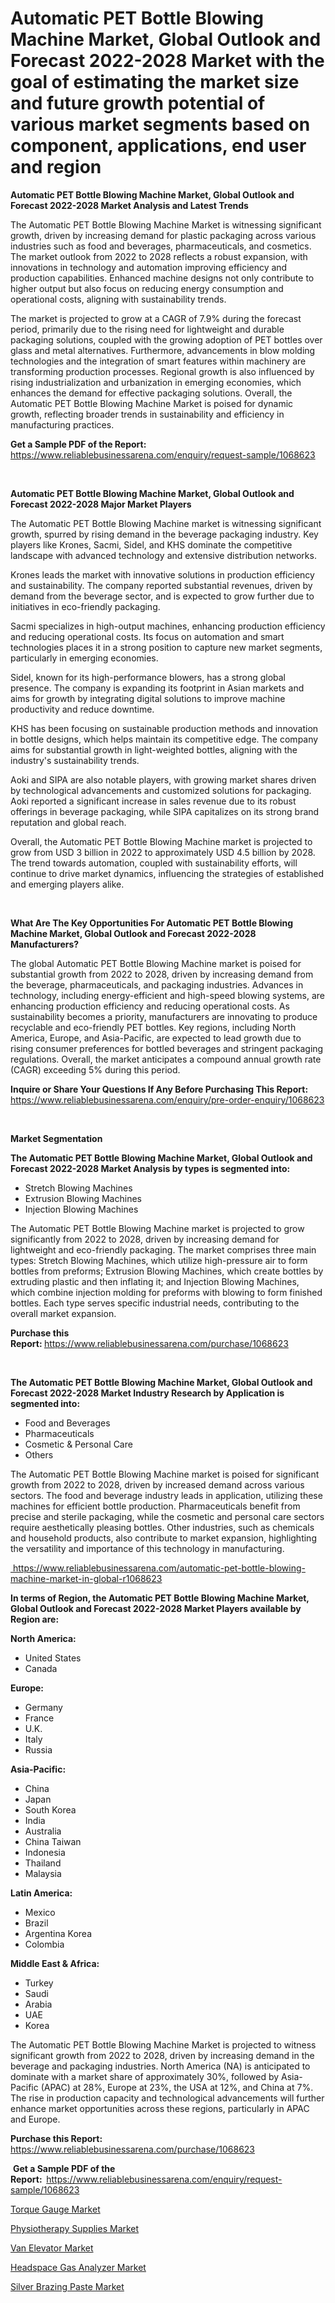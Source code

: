 <p><h1>Automatic PET Bottle Blowing Machine Market, Global Outlook and Forecast 2022-2028 Market with the goal of estimating the market size and future growth potential of various market segments based on component, applications, end user and region</h1></p><p><strong>Automatic PET Bottle Blowing Machine Market, Global Outlook and Forecast 2022-2028 Market Analysis and Latest Trends</strong></p>
<p><p>The Automatic PET Bottle Blowing Machine Market is witnessing significant growth, driven by increasing demand for plastic packaging across various industries such as food and beverages, pharmaceuticals, and cosmetics. The market outlook from 2022 to 2028 reflects a robust expansion, with innovations in technology and automation improving efficiency and production capabilities. Enhanced machine designs not only contribute to higher output but also focus on reducing energy consumption and operational costs, aligning with sustainability trends.</p><p>The market is projected to grow at a CAGR of 7.9% during the forecast period, primarily due to the rising need for lightweight and durable packaging solutions, coupled with the growing adoption of PET bottles over glass and metal alternatives. Furthermore, advancements in blow molding technologies and the integration of smart features within machinery are transforming production processes. Regional growth is also influenced by rising industrialization and urbanization in emerging economies, which enhances the demand for effective packaging solutions. Overall, the Automatic PET Bottle Blowing Machine Market is poised for dynamic growth, reflecting broader trends in sustainability and efficiency in manufacturing practices.</p></p>
<p><strong>Get a Sample PDF of the Report:&nbsp;</strong> <a href="https://www.reliablebusinessarena.com/enquiry/request-sample/1068623">https://www.reliablebusinessarena.com/enquiry/request-sample/1068623</a></p>
<p>&nbsp;</p>
<p><strong>Automatic PET Bottle Blowing Machine Market, Global Outlook and Forecast 2022-2028 Major Market Players</strong></p>
<p><p>The Automatic PET Bottle Blowing Machine market is witnessing significant growth, spurred by rising demand in the beverage packaging industry. Key players like Krones, Sacmi, Sidel, and KHS dominate the competitive landscape with advanced technology and extensive distribution networks.</p><p>Krones leads the market with innovative solutions in production efficiency and sustainability. The company reported substantial revenues, driven by demand from the beverage sector, and is expected to grow further due to initiatives in eco-friendly packaging.</p><p>Sacmi specializes in high-output machines, enhancing production efficiency and reducing operational costs. Its focus on automation and smart technologies places it in a strong position to capture new market segments, particularly in emerging economies.</p><p>Sidel, known for its high-performance blowers, has a strong global presence. The company is expanding its footprint in Asian markets and aims for growth by integrating digital solutions to improve machine productivity and reduce downtime.</p><p>KHS has been focusing on sustainable production methods and innovation in bottle designs, which helps maintain its competitive edge. The company aims for substantial growth in light-weighted bottles, aligning with the industry's sustainability trends.</p><p>Aoki and SIPA are also notable players, with growing market shares driven by technological advancements and customized solutions for packaging. Aoki reported a significant increase in sales revenue due to its robust offerings in beverage packaging, while SIPA capitalizes on its strong brand reputation and global reach.</p><p>Overall, the Automatic PET Bottle Blowing Machine market is projected to grow from USD 3 billion in 2022 to approximately USD 4.5 billion by 2028. The trend towards automation, coupled with sustainability efforts, will continue to drive market dynamics, influencing the strategies of established and emerging players alike.</p></p>
<p>&nbsp;</p>
<p><strong>What Are The Key Opportunities For Automatic PET Bottle Blowing Machine Market, Global Outlook and Forecast 2022-2028 Manufacturers?</strong></p>
<p><p>The global Automatic PET Bottle Blowing Machine market is poised for substantial growth from 2022 to 2028, driven by increasing demand from the beverage, pharmaceuticals, and packaging industries. Advances in technology, including energy-efficient and high-speed blowing systems, are enhancing production efficiency and reducing operational costs. As sustainability becomes a priority, manufacturers are innovating to produce recyclable and eco-friendly PET bottles. Key regions, including North America, Europe, and Asia-Pacific, are expected to lead growth due to rising consumer preferences for bottled beverages and stringent packaging regulations. Overall, the market anticipates a compound annual growth rate (CAGR) exceeding 5% during this period.</p></p>
<p><strong>Inquire or Share Your Questions If Any Before Purchasing This Report:</strong> <a href="https://www.reliablebusinessarena.com/enquiry/pre-order-enquiry/1068623">https://www.reliablebusinessarena.com/enquiry/pre-order-enquiry/1068623</a></p>
<p>&nbsp;</p>
<p><strong>Market Segmentation</strong></p>
<p><strong>The Automatic PET Bottle Blowing Machine Market, Global Outlook and Forecast 2022-2028 Market Analysis by types is segmented into:</strong></p>
<p><ul><li>Stretch Blowing Machines</li><li>Extrusion Blowing Machines</li><li>Injection Blowing Machines</li></ul></p>
<p><p>The Automatic PET Bottle Blowing Machine market is projected to grow significantly from 2022 to 2028, driven by increasing demand for lightweight and eco-friendly packaging. The market comprises three main types: Stretch Blowing Machines, which utilize high-pressure air to form bottles from preforms; Extrusion Blowing Machines, which create bottles by extruding plastic and then inflating it; and Injection Blowing Machines, which combine injection molding for preforms with blowing to form finished bottles. Each type serves specific industrial needs, contributing to the overall market expansion.</p></p>
<p><strong>Purchase this Report:&nbsp;</strong><a href="https://www.reliablebusinessarena.com/purchase/1068623">https://www.reliablebusinessarena.com/purchase/1068623</a></p>
<p>&nbsp;</p>
<p><strong>The Automatic PET Bottle Blowing Machine Market, Global Outlook and Forecast 2022-2028 Market Industry Research by Application is segmented into:</strong></p>
<p><ul><li>Food and Beverages</li><li>Pharmaceuticals</li><li>Cosmetic & Personal Care</li><li>Others</li></ul></p>
<p><p>The Automatic PET Bottle Blowing Machine market is poised for significant growth from 2022 to 2028, driven by increased demand across various sectors. The food and beverage industry leads in application, utilizing these machines for efficient bottle production. Pharmaceuticals benefit from precise and sterile packaging, while the cosmetic and personal care sectors require aesthetically pleasing bottles. Other industries, such as chemicals and household products, also contribute to market expansion, highlighting the versatility and importance of this technology in manufacturing.</p></p>
<p><a href="https://www.reliablebusinessarena.com/automatic-pet-bottle-blowing-machine-market-in-global-r1068623">&nbsp;https://www.reliablebusinessarena.com/automatic-pet-bottle-blowing-machine-market-in-global-r1068623</a></p>
<p><strong>In terms of Region, the Automatic PET Bottle Blowing Machine Market, Global Outlook and Forecast 2022-2028 Market Players available by Region are:</strong></p>
<p>
    <p> <strong> North America: </strong>
        <ul>
            <li>United States</li>
            <li>Canada</li>
        </ul>
        </p> 
    <p> <strong> Europe: </strong>
        <ul>
            <li>Germany</li>
            <li>France</li>
            <li>U.K.</li>
            <li>Italy</li>
            <li>Russia</li>
        </ul>
        </p> 
    <p> <strong> Asia-Pacific: </strong>
        <ul>
            <li>China</li>
            <li>Japan</li>
            <li>South Korea</li>
            <li>India</li>
            <li>Australia</li>
            <li>China Taiwan</li>
            <li>Indonesia</li>
            <li>Thailand</li>
            <li>Malaysia</li>
        </ul>
        </p> 
    <p> <strong> Latin America: </strong>
        <ul>
            <li>Mexico</li>
            <li>Brazil</li>
            <li>Argentina Korea</li>
            <li>Colombia</li>
        </ul>
        </p> 
    <p> <strong> Middle East & Africa: </strong>
        <ul>
            <li>Turkey</li>
            <li>Saudi</li>
            <li>Arabia</li>
            <li>UAE</li>
            <li>Korea</li>
        </ul>
    </p>
    </p>
<p><p>The Automatic PET Bottle Blowing Machine Market is projected to witness significant growth from 2022 to 2028, driven by increasing demand in the beverage and packaging industries. North America (NA) is anticipated to dominate with a market share of approximately 30%, followed by Asia-Pacific (APAC) at 28%, Europe at 23%, the USA at 12%, and China at 7%. The rise in production capacity and technological advancements will further enhance market opportunities across these regions, particularly in APAC and Europe.</p></p>
<p><strong>Purchase this Report: </strong><a href="https://www.reliablebusinessarena.com/purchase/1068623">https://www.reliablebusinessarena.com/purchase/1068623</a></p>
<p>&nbsp;<strong>Get a Sample PDF of the Report:&nbsp;&nbsp;</strong><a href="https://www.reliablebusinessarena.com/enquiry/request-sample/1068623">https://www.reliablebusinessarena.com/enquiry/request-sample/1068623</a></p>
<p><strong></strong></p>
<p><p><a href="https://medium.com/@lianapter60/the-global-torque-gauge-market-identifies-drivers-restraints-opportunities-and-trends-2c75921ebc6d">Torque Gauge Market</a></p><p><a href="https://www.linkedin.com/pulse/physiotherapy-supplies-market-trends-strategic-insights-eh87c?trackingId=U5HNpTzDSj%2B69tmhTuVhgA%3D%3D">Physiotherapy Supplies Market</a></p><p><a href="https://www.linkedin.com/pulse/van-elevator-market-outlook-forecast-from-2024-2031-insight-burst-uuyif?trackingId=bubTiaPJQ0S3TlJCzfCfNA%3D%3D">Van Elevator Market</a></p><p><a href="https://medium.com/@lianapter60/the-global-headspace-gas-analyzer-market-identifies-drivers-restraints-opportunities-and-8d968d349fb8">Headspace Gas Analyzer Market</a></p><p><a href="https://issuu.com/reportprime-2/docs/silver-brazing-paste-market-size-20_bd43b7b234125d">Silver Brazing Paste Market</a></p></p>